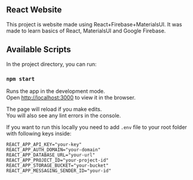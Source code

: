 ## React Website

This project is website made using React+Firebase+MaterialsUI. It was made to learn basics of React, MaterialsUI and Google Firebase.

## Available Scripts

In the project directory, you can run:

### `npm start`

Runs the app in the development mode.<br>
Open [http://localhost:3000](http://localhost:3000) to view it in the browser.

The page will reload if you make edits.<br>
You will also see any lint errors in the console.

If you want to run this locally you need to add `.env` file to your root folder with following keys inside:
```
REACT_APP_API_KEY="your-key"
REACT_APP_AUTH_DOMAIN="your-domain"
REACT_APP_DATABASE_URL="your-url"
REACT_APP_PROJECT_ID="your-project-id"
REACT_APP_STORAGE_BUCKET="your-bucket"
REACT_APP_MESSAGING_SENDER_ID="your-id"
```
